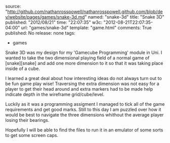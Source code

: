 source: "http://github.com/nathanrosspowell/nathanrosspowell.github.com/blob/dev/website/pages/games/snake-3d.md"
named: "snake-3d"
title: "Snake 3D"
published: "2012/08/21"
time: "22:07:35"
w3c: "2012-08-21T22:07:35-04:00"
url: "games/snake-3d"
template: "game.html"
comments: True
published: No
release: none
tags:
- games

Snake 3D was my design for my 'Gamecube Programming' module in Uni. I wanted to take the two dimensional playing field of a normal game of [snake][snake] and add one more dimension to it so that it was taking place inside of a cube.

I learned a great deal about how interesting ideas do not always turn out to be fun game play wise! Traversing the extra dimension was not easy for a player to get their head around and extra markers had to be made help indicate depth in the wireframe grid/cube/level.

Luckily as it was a programming assigment I managed to tick all of the game requirements and get good marks. Still to this day I am puzzled over how it would be best to navigate the three dimensions whithout the average player losing their bearings.

Hopefully I will be able to find the files to run it in an emulator of some sorts to get some screen caps.
